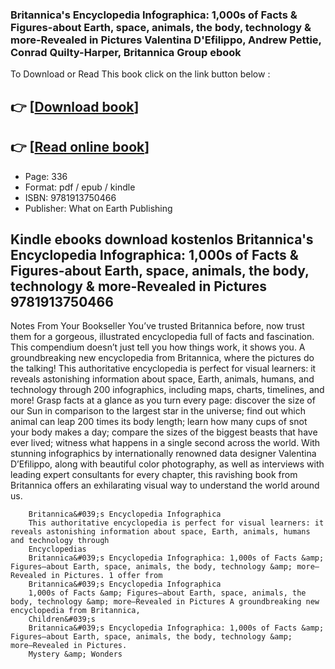 ### Britannica's Encyclopedia Infographica: 1,000s of Facts & Figures-about Earth, space, animals, the body, technology & more-Revealed in Pictures Valentina D&#039;Efilippo, Andrew Pettie, Conrad Quilty-Harper, Britannica Group ebook

To Download or Read This book click on the link button below :

## 👉  [**[Download book](http://get-pdfs.com/download.php?group=book&from=github.com&id=688127&lnk=1063 "Download book")**]

## 👉  [**[Read online book](http://get-pdfs.com/download.php?group=book&from=github.com&id=688127&lnk=1063 "Read online book")**]


* Page: 336
* Format: pdf / epub / kindle
* ISBN: 9781913750466
* Publisher: What on Earth Publishing



## Kindle ebooks download kostenlos Britannica's Encyclopedia Infographica: 1,000s of Facts & Figures-about Earth, space, animals, the body, technology & more-Revealed in Pictures 9781913750466



Notes From Your Bookseller You’ve trusted Britannica before, now trust them for a gorgeous, illustrated encyclopedia full of facts and fascination. This compendium doesn’t just tell you how things work, it shows you. A groundbreaking new encyclopedia from Britannica, where the pictures do the talking! This authoritative encyclopedia is perfect for visual learners: it reveals astonishing information about space, Earth, animals, humans, and technology through 200 infographics, including maps, charts, timelines, and more! Grasp facts at a glance as you turn every page: discover the size of our Sun in comparison to the largest star in the universe; find out which animal can leap 200 times its body length; learn how many cups of snot your body makes a day; compare the sizes of the biggest beasts that have ever lived; witness what happens in a single second across the world. With stunning infographics by internationally renowned data designer Valentina D’Efilippo, along with beautiful color photography, as well as interviews with leading expert consultants for every chapter, this ravishing book from Britannica offers an exhilarating visual way to understand the world around us.


        Britannica&#039;s Encyclopedia Infographica
        This authoritative encyclopedia is perfect for visual learners: it reveals astonishing information about space, Earth, animals, humans and technology through 
        Encyclopedias
        Britannica&#039;s Encyclopedia Infographica: 1,000s of Facts &amp; Figures—about Earth, space, animals, the body, technology &amp; more—Revealed in Pictures. 1 offer from 
        Britannica&#039;s Encyclopedia Infographica
        1,000s of Facts &amp; Figures—about Earth, space, animals, the body, technology &amp; more—Revealed in Pictures A groundbreaking new encyclopedia from Britannica, 
        Children&#039;s
        Britannica&#039;s Encyclopedia Infographica: 1,000s of Facts &amp; Figures―about Earth, space, animals, the body, technology &amp; more―Revealed in Pictures.
        Mystery &amp; Wonders
        
    




